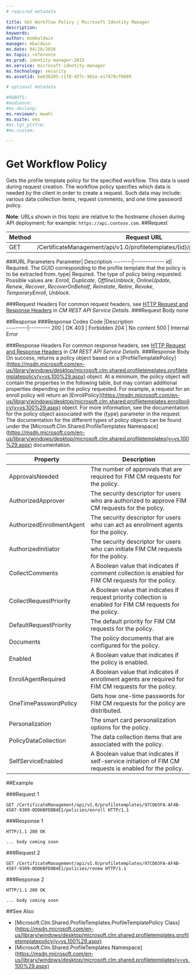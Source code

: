 ```yaml
---
# required metadata

title: Get Workflow Policy | Microsoft Identity Manager
description:
keywords:
author: msmbaldwin
manager: mbaldwin
ms.date: 04/28/2016
ms.topic: reference
ms.prod: identity-manager-2015
ms.service: microsoft-identity-manager
ms.technology: security
ms.assetid: be636205-c1f0-457c-982e-e17478cf0889

# optional metadata

#ROBOTS:
#audience:
#ms.devlang:
ms.reviewer: mwahl
ms.suite: ems
#ms.tgt_pltfrm:
#ms.custom:

---
```


# Get Workflow Policy
Gets the profile template policy for the specified workflow. This data is used during request creation. The workflow policy specifies which data is needed by the client in order to create a request. Such data may include: various data collection items, request comments, and one time password policy.

**Note**: URLs shown in this topic are relative to the hostname chosen during API deployment; for example: `https://api.contoso.com`.
##Request


Method  |Request URL  
---------|---------
GET     |/CertificateManagement/api/v1.0/profiletemplates/{id}/policy/workflow/{type}

###URL Parameters
Parameter| Description
--------|-------------
id| Required. The GUID corresponding to the profile template that the policy is to be extracted from.
type| Required. The type of policy being requested. Possible values are: *Enroll*, *Duplicate*, *OfflineUnblock*, *OnlineUpdate*, *Renew*, *Recover*, *RecoverOnBehalf*, *Reinstate*, *Retire*, *Revoke*, *TemporaryEnroll*, *Unblock*.

###Request Headers
For common request headers, see [HTTP Request and Response Headers](certificate-management-rest-api-service-details.md#HttpHeaders) in *CM REST API Service Details*.
###Request Body
none

##Response
###Response Codes
Code  |Description  
---------|---------
200     | OK
403 | Forbidden
204 | No content
500 | Internal Error

###Response Headers
For common response headers, see [HTTP Request and Response Headers](certificate-management-rest-api-service-details.md#HttpHeaders) in *CM REST API Service Details*.
###Response Body
On success, returns a policy object based on a [ProfileTemplatePolicy](https://msdn.microsoft.com/en-us/library/windows/desktop/microsoft.clm.shared.profiletemplates.profiletemplatepolicy(v=vs.100%29.aspx) object. At a minimum, the policy object will contain the properties in the following table, but may contain additional properties depending on the policy requested. For example, a request for an enroll policy will return an [EnrollPolicy](https://msdn.microsoft.com/en-us/library/windows/desktop/microsoft.clm.shared.profiletemplates.enrollpolicy(v=vs.100%29.aspx) object. For more information, see the documentation for the policy object associated with the {type} parameter in the request. The documentation for the different types of policy objects can be found under the [Microsoft.Clm.Shared.ProfileTemplates Namespace](https://msdn.microsoft.com/en-us/library/windows/desktop/microsoft.clm.shared.profiletemplates(v=vs.100%29.aspx) documentation.

Property | Description
---------|------------
ApprovalsNeeded | The number of approvals that are required for FIM CM requests for the policy.
AuthorizedApprover | The security descriptor for users who are authorized to approve FIM CM requests for the policy.
AuthorizedEnrollmentAgent | The security descriptor for users who can act as enrollment agents for the policy.
AuthorizedInitiator | The security descriptor for users who can initiate FIM CM requests for the policy.
CollectComments | A Boolean value that indicates if comment collection is enabled for FIM CM requests for the policy.
CollectRequestPriority | A Boolean value that indicates if request priority collection is enabled for FIM CM requests for the policy.
DefaultRequestPriority | The default priority for FIM CM requests for the policy.
Documents | The policy documents that are configured for the policy.
Enabled | A Boolean value that indicates if the policy is enabled.
EnrollAgentRequired | A Boolean value that indicates if enrollment agents are required for FIM CM requests for the policy.
OneTimePasswordPolicy | Gets how one-time passwords for FIM CM requests for the policy are distributed.
Personalization | The smart card personalization options for the policy.
PolicyDataCollection | The data collection items that are associated with the policy.
SelfServiceEnabled | A Boolean value that indicates if self-service initiation of FIM CM requests is enabled for the policy.

##Example

###Request 1
```
GET /CertificateManagement/api/v1.0/profiletemplates/97CD65FA-AF4B-4587-9309-0DD6BFD8B4E1/policies/enroll HTTP/1.1
```
###Response 1
```
HTTP/1.1 200 OK

... body coming soon
```       
###Request 2
```
GET /CertificateManagement/api/v1.0/profiletemplates/97CD65FA-AF4B-4587-9309-0DD6BFD8B4E1/policies/renew HTTP/1.1
```
###Response 2
```
HTTP/1.1 200 OK

... body coming soon
```       
##See Also

- [Microsoft.Clm.Shared.ProfileTemplates.ProfileTemplatePolicy Class](https://msdn.microsoft.com/en-us/library/windows/desktop/microsoft.clm.shared.profiletemplates.profiletemplatepolicy(v=vs.100%29.aspx)
- [Microsoft.Clm.Shared.ProfileTemplates Namespace](https://msdn.microsoft.com/en-us/library/windows/desktop/microsoft.clm.shared.profiletemplates(v=vs.100%29.aspx)
